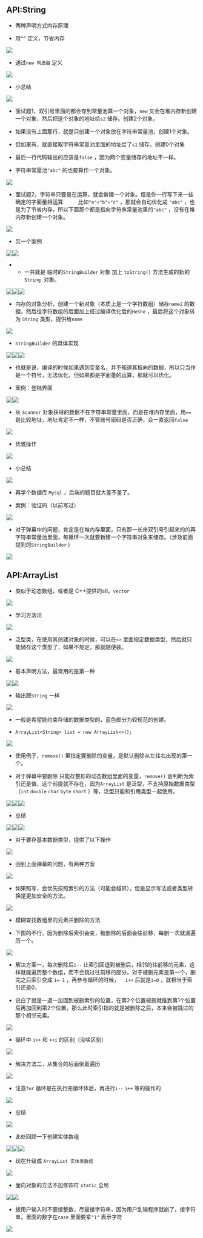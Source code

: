 <span id="966"></span>

## API:String

-   两种声明方式内存原理

-   用`“”` 定义，节省内存

<img src="JavaStudyWeek-2.4_files/Image.png"
style="--en-uploadstate:uploaded;" type="image/png"
data-filename="Image.png" />

-   通过`new 构造器` 定义

<img src="JavaStudyWeek-2.4_files/Image%20%5B1%5D.png"
style="--en-uploadstate:uploaded;" type="image/png"
data-filename="Image.png" />

-   小总结

<img src="JavaStudyWeek-2.4_files/Image%20%5B2%5D.png"
style="--en-uploadstate:uploaded;" type="image/png"
data-filename="Image.png" />

-   面试题1，双引号里面的都会存到常量池算一个对象，`new`
    又会在堆内存新创建一个对象，然后把这个对象的地址给`s2`
    储存。创建2个对象。

-   如果没有上面那行，就是只创建一个对象放在字符串常量池，创建1个对象。

-   但如果有，就直接取字符串常量池里面的地址给了`s1` 储存。创建0个对象

-   最后一行代码输出的应该是`false` ，因为两个变量储存的地址不一样。

-   字符串常量池`"abc"` 的也要算作一个对象。

<img src="JavaStudyWeek-2.4_files/Image%20%5B3%5D.png"
style="--en-uploadstate:uploaded;" type="image/png"
data-filename="Image.png" />

-   面试题2，字符串只要是在运算，就会新建一个对象。但是你一行写下来一些确定的字面量相运算 
            比如`"a"+"b"+"c"` ，那就会自动优化成 `"abc"`
    ，也是为了节省内存，所以下面那个都是指向字符串常量池里的`"abc"`
    ，没有在堆内存新创建一个对象。

<img src="JavaStudyWeek-2.4_files/Image%20%5B4%5D.png"
style="--en-uploadstate:uploaded;" type="image/png"
data-filename="Image.png" />

-   另一个案例

<img src="JavaStudyWeek-2.4_files/Image%20%5B5%5D.png"
style="--en-uploadstate:uploaded;" type="image/png"
data-filename="Image.png" /><img src="JavaStudyWeek-2.4_files/Image%20%5B6%5D.png"
style="--en-uploadstate:uploaded;" type="image/png"
data-filename="Image.png" />

-   -   一共就是 临时的`StringBuilder` 对象 加上 `toString()`
        方法生成的新的 `String`  对象。

<img src="JavaStudyWeek-2.4_files/Image%20%5B7%5D.png"
style="--en-uploadstate:uploaded;" type="image/png"
data-filename="Image.png" /><img src="JavaStudyWeek-2.4_files/Image%20%5B8%5D.png"
style="--en-uploadstate:uploaded;" type="image/png"
data-filename="Image.png" /><img src="JavaStudyWeek-2.4_files/Image%20%5B9%5D.png"
style="--en-uploadstate:uploaded;" type="image/png"
data-filename="Image.png" />

-   内存的对象分析，创建一个新对象（本质上是一个字符数组）储存`name2`
    的数据，然后往字符数组的后面加上经过编译优化后的`HeShe`
    ，最后将这个对象转为 `String` 类型，提供给`name`

<img src="JavaStudyWeek-2.4_files/Image%20%5B10%5D.png"
style="--en-uploadstate:uploaded;" type="image/png"
data-filename="Image.png" />

-   `StringBuilder` 的具体实现

<img src="JavaStudyWeek-2.4_files/Image%20%5B11%5D.png"
style="--en-uploadstate:uploaded;" type="image/png"
data-filename="Image.png" /><img src="JavaStudyWeek-2.4_files/Image%20%5B12%5D.png"
style="--en-uploadstate:uploaded;" type="image/png"
data-filename="Image.png" /><img src="JavaStudyWeek-2.4_files/Image%20%5B13%5D.png"
style="--en-uploadstate:uploaded;" type="image/png"
data-filename="Image.png" />

-   也就是说，编译的时候如果遇到变量名，并不知道其指向的数据，所以只当作是一个符号，无法优化，但如果都是字面量的运算，那就可以优化。

-   案例：登陆界面

<img src="JavaStudyWeek-2.4_files/Image%20%5B14%5D.png"
style="--en-uploadstate:uploaded;" type="image/png"
data-filename="Image.png" /><img src="JavaStudyWeek-2.4_files/Image%20%5B15%5D.png"
style="--en-uploadstate:uploaded;" type="image/png"
data-filename="Image.png" />

-   从 `Scanner`
    对象获得的数据不在字符串常量里面，而是在堆内存里面，用`==`
    是比较地址，地址肯定不一样，不管账号密码是否正确，会一直返回`false`

<img src="JavaStudyWeek-2.4_files/Image%20%5B16%5D.png"
style="--en-uploadstate:uploaded;" type="image/png"
data-filename="Image.png" />

-   优雅操作

<img src="JavaStudyWeek-2.4_files/Image%20%5B17%5D.png"
style="--en-uploadstate:uploaded;" type="image/png"
data-filename="Image.png" />

-   小总结

<img src="JavaStudyWeek-2.4_files/Image%20%5B18%5D.png"
style="--en-uploadstate:uploaded;" type="image/png"
data-filename="Image.png" />

  

-   再学个数据库 `Mysql` ，后端的题目就大差不差了。

-   案例：验证码（以前写过）

<img src="JavaStudyWeek-2.4_files/Image%20%5B19%5D.png"
style="--en-uploadstate:uploaded;" type="image/png"
data-filename="Image.png" />

-   对于弹幕中的问题，肯定是在堆内存里面，只有那一长串双引号引起来的的再字符串常量池里面，每循环一次就要新建一个字符串对象来储存。（涉及前面提到的`StringBuilder`
    )

<img src="JavaStudyWeek-2.4_files/Image%20%5B20%5D.png"
style="--en-uploadstate:uploaded;" type="image/png"
data-filename="Image.png" />

## API:ArrayList

-   类似于动态数组，或者是 C++提供的stl，`vector`

<img src="JavaStudyWeek-2.4_files/Image%20%5B21%5D.png"
style="--en-uploadstate:uploaded;" type="image/png"
data-filename="Image.png" />

-   学习方法论

<img src="JavaStudyWeek-2.4_files/Image%20%5B22%5D.png"
style="--en-uploadstate:uploaded;" type="image/png"
data-filename="Image.png" />

-   泛型类，在使用其创建对象的时候，可以在`<>`
    里面规定数据类型，然后就只能储存这个类型了，如果不规定，那就随便装。

<img src="JavaStudyWeek-2.4_files/Image%20%5B23%5D.png"
style="--en-uploadstate:uploaded;" type="image/png"
data-filename="Image.png" />

-   基本声明方法，最常用的是第一种

<img src="JavaStudyWeek-2.4_files/Image%20%5B24%5D.png"
style="--en-uploadstate:uploaded;" type="image/png"
data-filename="Image.png" /><img src="JavaStudyWeek-2.4_files/Image%20%5B25%5D.png"
style="--en-uploadstate:uploaded;" type="image/png"
data-filename="Image.png" />

-   输出跟`String` 一样

<img src="JavaStudyWeek-2.4_files/Image%20%5B26%5D.png"
style="--en-uploadstate:uploaded;" type="image/png"
data-filename="Image.png" />

-   一般是希望能约束存储的数据类型的，蓝色部分为较规范的创建。

-   `ArrayList<String> list = new ArrayList<>();`

<img src="JavaStudyWeek-2.4_files/Image%20%5B27%5D.png"
style="--en-uploadstate:uploaded;" type="image/png"
data-filename="Image.png" />

-   使用例子，`remove()`
    里指定要删除的变量，是默认删除从左往右出现的第一个。

-   对于弹幕中要删除 只能存整形的动态数组里面的变量，`remove()`
    会判断为索引还是值，这个前提就不存在，因为`ArrayList`
    是泛型，不支持原始数据类型（`int` `double` `char` `byte` `short`
    ）等，泛型只能和引用类型一起使用。

<img src="JavaStudyWeek-2.4_files/Image%20%5B28%5D.png"
style="--en-uploadstate:uploaded;" type="image/png"
data-filename="Image.png" /><img src="JavaStudyWeek-2.4_files/Image%20%5B29%5D.png"
style="--en-uploadstate:uploaded;" type="image/png"
data-filename="Image.png" /><img src="JavaStudyWeek-2.4_files/Image%20%5B30%5D.png"
style="--en-uploadstate:uploaded;" type="image/png"
data-filename="Image.png" />

-   总结

<img src="JavaStudyWeek-2.4_files/Image%20%5B31%5D.png"
style="--en-uploadstate:uploaded;" type="image/png"
data-filename="Image.png" /><img src="JavaStudyWeek-2.4_files/Image%20%5B32%5D.png"
style="--en-uploadstate:uploaded;" type="image/png"
data-filename="Image.png" /><img src="JavaStudyWeek-2.4_files/Image%20%5B33%5D.png"
style="--en-uploadstate:uploaded;" type="image/png"
data-filename="Image.png" />

-   对于要存基本数据类型，提供了以下操作

<img src="JavaStudyWeek-2.4_files/Image%20%5B34%5D.png"
style="--en-uploadstate:uploaded;" type="image/png"
data-filename="Image.png" />

-   回到上面弹幕的问题，有两种方案

<img src="JavaStudyWeek-2.4_files/Image%20%5B35%5D.png"
style="--en-uploadstate:uploaded;" type="image/png"
data-filename="Image.png" />

-   如果照写，会优先按照索引的方法（可能会越界），但是显示写法或者类型转换是更加安全的方法。

<img src="JavaStudyWeek-2.4_files/Image%20%5B36%5D.png"
style="--en-uploadstate:uploaded;" type="image/png"
data-filename="Image.png" />

-   模糊查找数组里的元素并删除的方法

-   下图的不行，因为删除后索引会变，被删除的后面会往前移，每删一次就漏遍历一个。

<img src="JavaStudyWeek-2.4_files/Image%20%5B37%5D.png"
style="--en-uploadstate:uploaded;" type="image/png"
data-filename="Image.png" />

-   解决方案一，每次删除后`i--`
    让索引回退到被删后，相邻的往前移的元素，这样就能遍历整个数组，而不会跳过往前移的部分。对于被删元素是第一个，删完之后索引变成
    `i=-1` ，再参与循环的时候，    `i++` 后就是`i=0`
    ，就相当于索引还是0，

-   说白了就是一退一加回到被删索引的位置，在第2个位置被删就推到第1个位置后再加回到第2个位置，那么此时索引指的就是被删除之后，本来会被跳过的那个相邻元素。

<img src="JavaStudyWeek-2.4_files/Image%20%5B38%5D.png"
style="--en-uploadstate:uploaded;" type="image/png"
data-filename="Image.png" />

-   循环中 `i++` 和 `++i` 的区别（没啥区别）

<img src="JavaStudyWeek-2.4_files/Image%20%5B39%5D.png"
style="--en-uploadstate:uploaded;" type="image/png"
data-filename="Image.png" />

-   解决方法二，从集合的后面倒着遍历

<img src="JavaStudyWeek-2.4_files/Image%20%5B40%5D.png"
style="--en-uploadstate:uploaded;" type="image/png"
data-filename="Image.png" />

-   注意`for` 循环是在执行完循环体后，再进行`i--` `i++` 等的操作的

<img src="JavaStudyWeek-2.4_files/Image%20%5B41%5D.png"
style="--en-uploadstate:uploaded;" type="image/png"
data-filename="Image.png" />

-   总结

<img src="JavaStudyWeek-2.4_files/Image%20%5B42%5D.png"
style="--en-uploadstate:uploaded;" type="image/png"
data-filename="Image.png" />

-   此处回顾一下创建实体数组

<img src="JavaStudyWeek-2.4_files/Image%20%5B43%5D.png"
style="--en-uploadstate:uploaded;" type="image/png"
data-filename="Image.png" /><img src="JavaStudyWeek-2.4_files/Image%20%5B44%5D.png"
style="--en-uploadstate:uploaded;" type="image/png"
data-filename="Image.png" /><img src="JavaStudyWeek-2.4_files/Image%20%5B45%5D.png"
style="--en-uploadstate:uploaded;" type="image/png"
data-filename="Image.png" />

-   现在升级成 `ArrayList 实体类数组`

<img src="JavaStudyWeek-2.4_files/Image%20%5B46%5D.png"
style="--en-uploadstate:uploaded;" type="image/png"
data-filename="Image.png" />

-   面向对象的方法不加修饰符 `static` 全局

<img src="JavaStudyWeek-2.4_files/Image%20%5B47%5D.png"
style="--en-uploadstate:uploaded;" type="image/png"
data-filename="Image.png" /><img src="JavaStudyWeek-2.4_files/Image%20%5B48%5D.png"
style="--en-uploadstate:uploaded;" type="image/png"
data-filename="Image.png" />

-   接用户输入时不要接整数，尽量接字符串，因为用户乱输程序就崩了，接字符串，里面的数字在`case`
    里面要拿`"1"` 表示字符

<img src="JavaStudyWeek-2.4_files/Image%20%5B49%5D.png"
style="--en-uploadstate:uploaded;" type="image/png"
data-filename="Image.png" />

  

 
